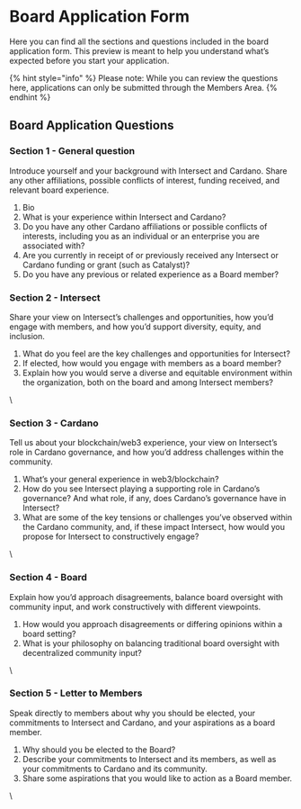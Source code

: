 # Board Application Form

Here you can find all the sections and questions included in the board application form. This preview is meant to help you understand what’s expected before you start your application.

{% hint style="info" %}
Please note: While you can review the questions here, applications can only be submitted through the Members Area.
{% endhint %}

## Board Application Questions

### Section 1 - General question

Introduce yourself and your background with Intersect and Cardano. Share any other affiliations, possible conflicts of interest, funding received, and relevant board experience.

1. Bio
2. What is your experience within Intersect and Cardano?
3. Do you have any other Cardano affiliations or possible conflicts of interests, including you as an individual or an enterprise you are associated with?
4. Are you currently in receipt of or previously received any Intersect or Cardano funding or grant (such as Catalyst)?
5. Do you have any previous or related experience as a Board member?



### Section 2 - Intersect

Share your view on Intersect’s challenges and opportunities, how you’d engage with members, and how you’d support diversity, equity, and inclusion.

1. What do you feel are the key challenges and opportunities for Intersect?
2. If elected, how would you engage with members as a board member?
3. Explain how you would serve a diverse and equitable environment within the organization, both on the board and among Intersect members?

\


### &#x20;Section 3 - Cardano

Tell us about your blockchain/web3 experience, your view on Intersect’s role in Cardano governance, and how you’d address challenges within the community.

1. What’s your general experience in web3/blockchain?
2. How do you see Intersect playing a supporting role in Cardano’s governance? And what role, if any, does Cardano’s governance have in Intersect?
3. What are some of the key tensions or challenges you’ve observed within the Cardano community, and, if these impact Intersect, how would you propose for Intersect to constructively engage?

\


### Section 4 - Board

Explain how you’d approach disagreements, balance board oversight with community input, and work constructively with different viewpoints.

1. How would you approach disagreements or differing opinions within a board setting?
2. What is your philosophy on balancing traditional board oversight with decentralized community input?

\


### Section 5 - Letter to Members

Speak directly to members about why you should be elected, your commitments to Intersect and Cardano, and your aspirations as a board member.

1. Why should you be elected to the Board?
2. Describe your commitments to Intersect and its members, as well as your commitments to Cardano and its community.
3. Share some aspirations that you would like to action as a Board member.&#x20;

\
